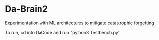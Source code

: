 # Da-Brain2
Experimentation with ML architectures to mitigate catastrophic forgetting

To run, cd into DaCode and run "python3 Testbench.py"
